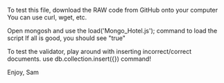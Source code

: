 To test this file, download the RAW code from GitHub onto your computer
You can use curl, wget, etc.

Open mongosh and use the load('Mongo_Hotel.js'); command to load the script
If all is good, you should see "true"

To test the validator, play around with inserting incorrect/correct documents.
use db.collection.insert({}) command!

Enjoy,
Sam